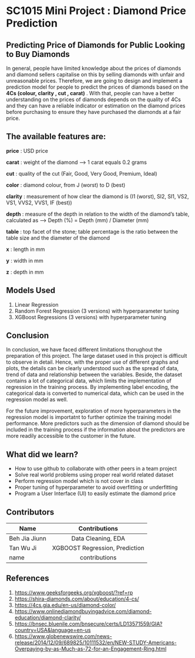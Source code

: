# SC1015 Mini Project : Diamond Price Prediction

## Predicting Price of Diamonds for Public Looking to Buy Diamonds ## 
In general, people have limited knowledge about the prices of diamonds and diamond sellers capitalise on this by selling diamonds with unfair and unreasonable prices. 
Therefore, we are going to design and implement a prediction model for people to predict the prices of diamonds based on the **4Cs (colour, clarity , cut , carat)** . With that, people can have a better understanding on the prices of diamonds depends on the quality of 4Cs and they can have a reliable indicator or estimation on the diamond prices before purchasing to ensure they have purchased the diamonds at a fair price.


## The available features are: ##

 **price** : USD price

 **carat** : weight of the diamond --> 1 carat equals 0.2 grams

 **cut**  : quality of the cut (Fair, Good, Very Good, Premium, Ideal)

 **color**  : diamond colour, from J (worst) to D (best)

**clarity**  : measurement of how clear the diamond is (I1 (worst), SI2, SI1, VS2, VS1, VVS2, VVS1, IF (best))

 **depth** : measure of the depth in relation to the width of the diamond’s table, calculated as --> Depth (%) = Depth (mm) / Diameter (mm)

 **table**  : top facet of the stone; table percentage is the ratio between the table size and the diameter of the diamond

 **x**  : length in mm

 **y**  : width in mm

 **z**  : depth in mm
 
## Models Used ##
1. Linear Regression
2. Random Forest Regression (3 versions) with hyperparameter tuning
3. XGBoost Regressions (3 versions) with hyperparameter tuning

## Conclusion ##
In conclusion, we have faced different limitations thorughout the preparation of this project. The large dataset used in this project is difficult to observe in detail. Hence, with the proper use of different graphs and plots, the details can be clearly understood such as the spread of data, trend of data and relationship between the variables. Beside, the dataset contains a lot of categorical data, which limits the implementation of regression in the training process. By implementing label encoding, the categorical data is converted to numerical data, which can be used in the regression model as well. 

For the future improvement, exploration of more hyperparameters in the regression model is importatnt to further optimize the training model performance. More predictors such as the dimension of diamond should be included in the training process if the information about the predictors are more readily accessible to the customer in the future.

## What did we learn? ##
- How to use github to collaborate with other peers in a team project
- Solve real world problems using proper real world related dataset
- Perform regression model which is not cover in class
- Proper tuning of hyperparameter to avoid overfitting or underfitting
- Program a User Interface (UI) to easily estimate the diamond price
## Contributors ##
| Name              |                    Contributions                     |
|---|:---:|
| Beh Jia Jiunn | Data Cleaning, EDA|      
|  Tan Wu Ji |   XGBOOST Regression, Prediction |
| name |  contributions|
## References ##
1. https://www.geeksforgeeks.org/xgboost/?ref=rp
2. https://shira-diamonds.com/about/education/4-cs/
3. https://4cs.gia.edu/en-us/diamond-color/
4. https://www.onlinediamondbuyingadvice.com/diamond-education/diamond-clarity/
5. https://bnsec.bluenile.com/bnsecure/certs/LD13571559/GIA?country=USA&language=en-us
6. https://www.globenewswire.com/news-release/2014/12/09/689825/10111532/en/NEW-STUDY-Americans-Overpaying-by-as-Much-as-72-for-an-Engagement-Ring.html
